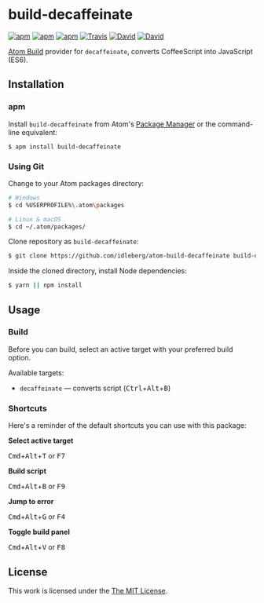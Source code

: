 # build-decaffeinate

[![apm](https://img.shields.io/apm/l/build-decaffeinate.svg?style=flat-square)](https://atom.io/packages/build-decaffeinate)
[![apm](https://img.shields.io/apm/v/build-decaffeinate.svg?style=flat-square)](https://atom.io/packages/build-decaffeinate)
[![apm](https://img.shields.io/apm/dm/build-decaffeinate.svg?style=flat-square)](https://atom.io/packages/build-decaffeinate)
[![Travis](https://img.shields.io/travis/idleberg/atom-build-decaffeinate.svg?style=flat-square)](https://travis-ci.org/idleberg/atom-build-decaffeinate)
[![David](https://img.shields.io/david/idleberg/atom-build-decaffeinate.svg?style=flat-square)](https://david-dm.org/idleberg/atom-build-decaffeinate)
[![David](https://img.shields.io/david/dev/idleberg/atom-build-decaffeinate.svg?style=flat-square)](https://david-dm.org/idleberg/atom-build-decaffeinate?type=dev)

[Atom Build](https://atombuild.github.io/) provider for `decaffeinate`, converts CoffeeScript into JavaScript (ES6).

## Installation

### apm

Install `build-decaffeinate` from Atom's [Package Manager](http://flight-manual.atom.io/using-atom/sections/atom-packages/) or the command-line equivalent:

`$ apm install build-decaffeinate`

### Using Git

Change to your Atom packages directory:

```bash
# Windows
$ cd %USERPROFILE%\.atom\packages

# Linux & macOS
$ cd ~/.atom/packages/
```

Clone repository as `build-decaffeinate`:

```bash
$ git clone https://github.com/idleberg/atom-build-decaffeinate build-decaffeinate
```

Inside the cloned directory, install Node dependencies:

```bash
$ yarn || npm install
```

## Usage

### Build

Before you can build, select an active target with your preferred build option.

Available targets:

* `decaffeinate` — converts script (<kbd>Ctrl</kbd>+<kbd>Alt</kbd>+<kbd>B</kbd>)

### Shortcuts

Here's a reminder of the default shortcuts you can use with this package:

**Select active target**

<kbd>Cmd</kbd>+<kbd>Alt</kbd>+<kbd>T</kbd> or <kbd>F7</kbd>

**Build script**

<kbd>Cmd</kbd>+<kbd>Alt</kbd>+<kbd>B</kbd> or <kbd>F9</kbd>

**Jump to error**

<kbd>Cmd</kbd>+<kbd>Alt</kbd>+<kbd>G</kbd> or <kbd>F4</kbd>

**Toggle build panel**

<kbd>Cmd</kbd>+<kbd>Alt</kbd>+<kbd>V</kbd> or <kbd>F8</kbd>

## License

This work is licensed under the [The MIT License](LICENSE.md).
